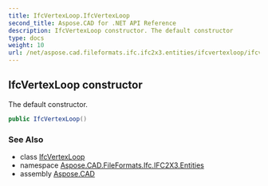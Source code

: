 ```yaml
---
title: IfcVertexLoop.IfcVertexLoop
second_title: Aspose.CAD for .NET API Reference
description: IfcVertexLoop constructor. The default constructor
type: docs
weight: 10
url: /net/aspose.cad.fileformats.ifc.ifc2x3.entities/ifcvertexloop/ifcvertexloop/
---
```

## IfcVertexLoop constructor

The default constructor.

```csharp
public IfcVertexLoop()
```

### See Also

* class [IfcVertexLoop](../)
* namespace [Aspose.CAD.FileFormats.Ifc.IFC2X3.Entities](../../ifcvertexloop/)
* assembly [Aspose.CAD](../../../)


